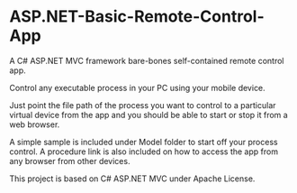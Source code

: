# ASP.NET-Basic-Remote-Control-App
A C# ASP.NET MVC framework bare-bones self-contained remote control app.

Control any executable process in your PC using your mobile device.

Just point the file path of the process you want to control to a particular virtual device from the app and you should be able to start or stop it from a web browser.

A simple sample is included under Model folder to start off your process control. A procedure link is also included on how to access the app from any browser from other devices. 

This project is based on C# ASP.NET MVC under Apache License. 
